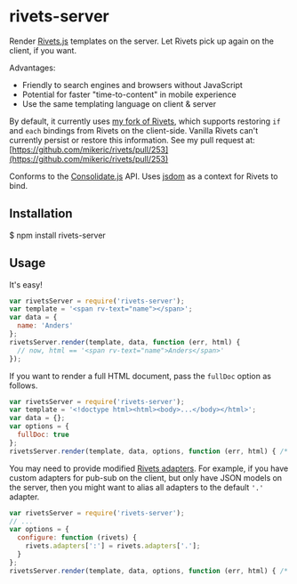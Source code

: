 # rivets-server

Render [Rivets.js][rivets] templates on the server. Let Rivets pick up again on the client, if you want.

Advantages:
- Friendly to search engines and browsers without JavaScript
- Potential for faster "time-to-content" in mobile experience
- Use the same templating language on client & server

By default, it currently uses [my fork of Rivets][my-rivets], which supports
restoring `if` and `each` bindings from Rivets on the client-side.
Vanilla Rivets can't currently persist or restore this information.
See my pull request at: [https://github.com/mikeric/rivets/pull/253](https://github.com/mikeric/rivets/pull/253)

Conforms to the [Consolidate.js][consolidate] API.
Uses [jsdom] as a context for Rivets to bind.

## Installation

  $ npm install rivets-server

## Usage

It's easy!

```javascript
var rivetsServer = require('rivets-server');
var template = '<span rv-text="name"></span>';
var data = {
  name: 'Anders'
};
rivetsServer.render(template, data, function (err, html) {
  // now, html == '<span rv-text="name">Anders</span>'
});
```

If you want to render a full HTML document, pass the `fullDoc` option as follows.

```javascript
var rivetsServer = require('rivets-server');
var template = '<!doctype html><html><body>...</body></html>';
var data = {};
var options = {
  fullDoc: true
};
rivetsServer.render(template, data, options, function (err, html) { /* ... */ };
```

You may need to provide modified [Rivets adapters](http://www.rivetsjs.com/docs/#adapters).
For example, if you have custom adapters for pub-sub on the client, but only have JSON models on the server,
then you might want to alias all adapters to the default `'.'` adapter.

```javascript
var rivetsServer = require('rivets-server');
// ...
var options = {
  configure: function (rivets) {
    rivets.adapters[':'] = rivets.adapters['.'];
  }
};
rivetsServer.render(template, data, options, function (err, html) { /* ... */ };
```


[my-rivets]: https://github.com/adjohnson916/rivets/tree/revival
[rivets]: http://www.rivetsjs.com/docs/ "Rivets.js"
[jsdom]: https://github.com/tmpvar/jsdom
[consolidate]: https://github.com/visionmedia/consolidate.js/

